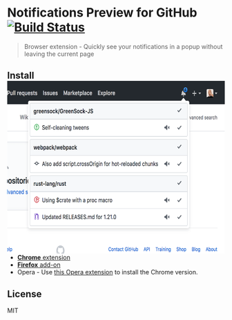 # Notifications Preview for GitHub [![Build Status](https://travis-ci.org/tanmayrajani/notifications-preview-github.svg?branch=master)](https://travis-ci.org/tanmayrajani/notifications-preview-github)

> Browser extension - Quickly see your notifications in a popup without leaving the current page


## Install <img src="media/screenshot.png" align="right" width="640" height="400">

- [**Chrome** extension](https://chrome.google.com/webstore/detail/notifications-preview-for/kgilejfahkjidpaclkepbdoeioeohfmj)
- [**Firefox** add-on](https://addons.mozilla.org/en-US/firefox/addon/notifications-preview-github/)
- Opera - Use [this Opera extension](https://addons.opera.com/en/extensions/details/download-chrome-extension-9/) to install the Chrome version.



## License

MIT
